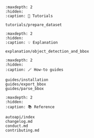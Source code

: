```{include} ../README.md
```

```{toctree}
:maxdepth: 2
:hidden:
:caption: 🚀 Tutorials

tutorials/prepare_dataset
```

```{toctree}
:maxdepth: 2
:hidden:
:caption: 💡 Explanation

explanation/object_detection_and_bbox
```

```{toctree}
:maxdepth: 2
:hidden:
:caption: 🪄 How-to guides

guides/installation
guides/export_bbox
guides/parse_bbox
```

```{toctree}
:maxdepth: 2
:hidden:
:caption: 📚 Reference

autoapi/index
changelog.md
conduct.md
contributing.md
```